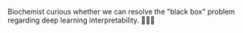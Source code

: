 Biochemist curious whether we can resolve the "black box" problem regarding deep learning interpretability. 🕵🏽‍♀️
